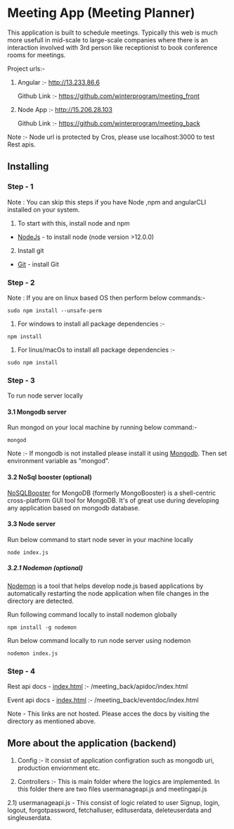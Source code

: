 # Meeting App (Meeting Planner) 

This application is built to schedule meetings. Typically this web is much more usefull in mid-scale to large-scale companies where there is an interaction involved with 3rd person like receptionist to book conference rooms for meetings. 

Project urls:-

1) Angular :- http://13.233.86.6

   Github Link :- https://github.com/winterprogram/meeting_front

2) Node App :- http://15.206.28.103

    Github Link :- https://github.com/winterprogram/meeting_back

Note :- Node url is protected by Cros, please use localhost:3000 to test Rest apis.

## Installing

### Step - 1

Note : You can skip this steps if you have Node ,npm and angularCLI installed on your system.
 
1) To start with this, install node and npm

* [NodeJs](https://nodejs.org/en/) -  to install node (node version >12.0.0)

2) Install git 


* [Git](https://git-scm.com/book/en/v2/Getting-Started-Installing-Git) -  install Git

### Step - 2

Note : If you are on linux based OS then perform below commands:-

```
sudo npm install --unsafe-perm
```
1) For windows to install all package dependencies :- 

```
npm install 
```
1) For linus/macOs to install all package dependencies :- 

```
sudo npm install 
```
### Step - 3

To run node server locally

 #### 3.1 Mongodb server
 
 Run mongod on your local machine by running below command:-
 ```
 mongod
 ```
 Note :- If mongodb is not installed please install it using [Mongodb](https://docs.mongodb.com/manual/tutorial/install-mongodb-on-ubuntu/). Then set environment variable as "mongod".

#### 3.2 NoSql booster (optional)

[NoSQLBooster](https://nosqlbooster.com/) for MongoDB (formerly MongoBooster) is a shell-centric cross-platform GUI tool for MongoDB. It's of great use during developing any application based on mongodb database. 

#### 3.3 Node server

Run below command to start node sever in your machine locally

```
node index.js
```
##### 3.2.1 Nodemon  (optional)

[Nodemon](https://www.npmjs.com/package/nodemon) is a tool that helps develop node.js based applications by automatically restarting the node application when file changes in the directory are detected.

Run following command locally to install nodemon globally

```
npm install -g nodemon
```

Run below command locally to run node server using nodemon

```
nodemon index.js
```

### Step - 4 

Rest api docs -  [index.html](/meeting_back/apidoc/index.html) :- /meeting_back/apidoc/index.html

Event api docs -  [index.html](/meeting_back/eventdoc/index.html) :- /meeting_back/eventdoc/index.html

Note - This links are not hosted. Please acces the docs by visiting the directory as mentioned above.

## More about the application (backend)

1) Config :- It consist of application configration such as mongodb uri, production enviornment etc.

2) Controllers :- This is main folder where the logics are implemented. In this folder there are two files usermanageapi.js and meetingapi.js

  2.1) usermanageapi.js - This consist of logic related to user Signup, login, logout, forgotpassword, fetchalluser,           edituserdata, deleteuserdata and singleuserdata. 





